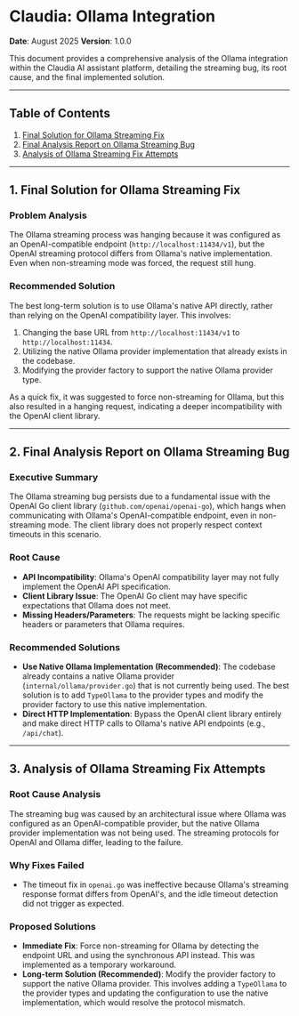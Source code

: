 # Claudia: Ollama Integration

**Date**: August 2025
**Version**: 1.0.0

This document provides a comprehensive analysis of the Ollama integration within the Claudia AI assistant platform, detailing the streaming bug, its root cause, and the final implemented solution.

---

## Table of Contents
1.  [Final Solution for Ollama Streaming Fix](#1-final-solution-for-ollama-streaming-fix)
2.  [Final Analysis Report on Ollama Streaming Bug](#2-final-analysis-report-on-ollama-streaming-bug)
3.  [Analysis of Ollama Streaming Fix Attempts](#3-analysis-of-ollama-streaming-fix-attempts)

---

## 1. Final Solution for Ollama Streaming Fix

### Problem Analysis
The Ollama streaming process was hanging because it was configured as an OpenAI-compatible endpoint (`http://localhost:11434/v1`), but the OpenAI streaming protocol differs from Ollama's native implementation. Even when non-streaming mode was forced, the request still hung.

### Recommended Solution
The best long-term solution is to use Ollama's native API directly, rather than relying on the OpenAI compatibility layer. This involves:
1.  Changing the base URL from `http://localhost:11434/v1` to `http://localhost:11434`.
2.  Utilizing the native Ollama provider implementation that already exists in the codebase.
3.  Modifying the provider factory to support the native Ollama provider type.

As a quick fix, it was suggested to force non-streaming for Ollama, but this also resulted in a hanging request, indicating a deeper incompatibility with the OpenAI client library.

---

## 2. Final Analysis Report on Ollama Streaming Bug

### Executive Summary
The Ollama streaming bug persists due to a fundamental issue with the OpenAI Go client library (`github.com/openai/openai-go`), which hangs when communicating with Ollama's OpenAI-compatible endpoint, even in non-streaming mode. The client library does not properly respect context timeouts in this scenario.

### Root Cause
- **API Incompatibility**: Ollama's OpenAI compatibility layer may not fully implement the OpenAI API specification.
- **Client Library Issue**: The OpenAI Go client may have specific expectations that Ollama does not meet.
- **Missing Headers/Parameters**: The requests might be lacking specific headers or parameters that Ollama requires.

### Recommended Solutions
- **Use Native Ollama Implementation (Recommended)**: The codebase already contains a native Ollama provider (`internal/ollama/provider.go`) that is not currently being used. The best solution is to add `TypeOllama` to the provider types and modify the provider factory to use this native implementation.
- **Direct HTTP Implementation**: Bypass the OpenAI client library entirely and make direct HTTP calls to Ollama's native API endpoints (e.g., `/api/chat`).

---

## 3. Analysis of Ollama Streaming Fix Attempts

### Root Cause Analysis
The streaming bug was caused by an architectural issue where Ollama was configured as an OpenAI-compatible provider, but the native Ollama provider implementation was not being used. The streaming protocols for OpenAI and Ollama differ, leading to the failure.

### Why Fixes Failed
- The timeout fix in `openai.go` was ineffective because Ollama's streaming response format differs from OpenAI's, and the idle timeout detection did not trigger as expected.

### Proposed Solutions
- **Immediate Fix**: Force non-streaming for Ollama by detecting the endpoint URL and using the synchronous API instead. This was implemented as a temporary workaround.
- **Long-term Solution (Recommended)**: Modify the provider factory to support the native Ollama provider. This involves adding a `TypeOllama` to the provider types and updating the configuration to use the native implementation, which would resolve the protocol mismatch.
